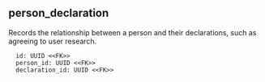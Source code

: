 ## person_declaration

Records the relationship between a person and their declarations, 
such as agreeing to user research.

```
  id: UUID <<FK>>
  person_id: UUID <<FK>>
  declaration_id: UUID <<FK>>
```